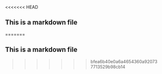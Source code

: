 <<<<<<< HEAD
## This is a markdown file
=======
## This is a markdown file
>>>>>>> bfea6b40e0a6a4654360a920737713529b98cb14
